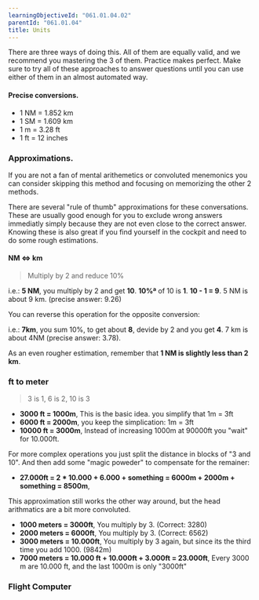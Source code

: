 ```yaml
---
learningObjectiveId: "061.01.04.02"
parentId: "061.01.04"
title: Units
---
```


There are three ways of doing this. All of them are equally valid, and we
recommend you mastering the 3 of them. Practice makes perfect. Make sure to try
all of these approaches to answer questions until you can use either of them in
an almost automated way.

#### Precise conversions.

- 1 NM = 1.852 km
- 1 SM = 1.609 km
- 1 m = 3.28 ft
- 1 ft = 12 inches

### Approximations.

If you are not a fan of mental arithemetics or convoluted menemonics you can
consider skipping this method and focusing on memorizing the other 2 methods.

There are several "rule of thumb" approximations for these conversations. These
are usually good enough for you to exclude wrong answers immediatly simply
because they are not even close to the correct answer. Knowing these is also
great if you find yourself in the cockpit and need to do some rough estimations.

#### NM <=> km

> Multiply by 2 and reduce 10%

i.e.: **5 NM**, you multiply by 2 and get **10**. **10%ª** of 10 is **1**.
**10 - 1 = 9**. 5 NM is about 9 km. (precise answer: 9.26)

You can reverse this operation for the opposite conversion:

i.e.: **7km**, you sum 10%, to get about **8**, devide by 2 and you get **4**. 7
km is about 4NM (precise answer: 3.78).

As an even rougher estimation, remember that **1 NM is slightly less than 2
km**.

### ft to meter

> 3 is 1, 6 is 2, 10 is 3

- **3000 ft = 1000m**, This is the basic idea. you simplify that 1m = 3ft
- **6000 ft = 2000m**, you keep the simplication: 1m = 3ft
- **10000 ft = 3000m**, Instead of increasing 1000m at 90000ft you "wait" for
  10.000ft.

For more complex operations you just split the distance in blocks of "3 and 10".
And then add some "magic poweder" to compensate for the remainer:

- **27.000ft = 2 \* 10.000 + 6.000 + something = 6000m + 2000m + something =
  8500m**,

This approximation still works the other way around, but the head arithmatics
are a bit more convoluted.

- **1000 meters = 3000ft**, You multiply by 3. (Correct: 3280)
- **2000 meters = 6000ft**, You multiply by 3. (Correct: 6562)
- **3000 meters = 10.000ft**, You multiply by 3 again, but since its the third
  time you add 1000. (9842m)
- **7000 meters = 10.000 ft + 10.000ft + 3.000ft = 23.000ft**, Every 3000 m are
  10.000 ft, and the last 1000m is only "3000ft"

### Flight Computer
